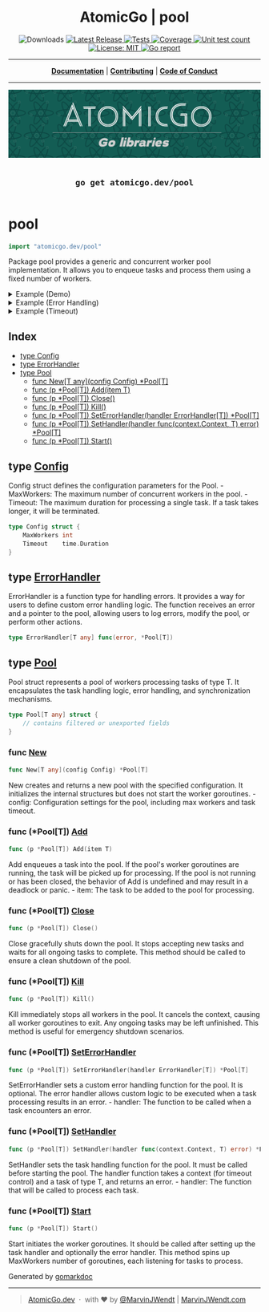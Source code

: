 <h1 align="center">AtomicGo | pool</h1>

<p align="center">
<img src="https://img.shields.io/endpoint?url=https%3A%2F%2Fatomicgo.dev%2Fapi%2Fshields%2Fpool&style=flat-square" alt="Downloads">

<a href="https://github.com/atomicgo/pool/releases">
<img src="https://img.shields.io/github/v/release/atomicgo/pool?style=flat-square" alt="Latest Release">
</a>

<a href="https://codecov.io/gh/atomicgo/pool" target="_blank">
<img src="https://img.shields.io/github/actions/workflow/status/atomicgo/pool/go.yml?style=flat-square" alt="Tests">
</a>

<a href="https://codecov.io/gh/atomicgo/pool" target="_blank">
<img src="https://img.shields.io/codecov/c/gh/atomicgo/pool?color=magenta&logo=codecov&style=flat-square" alt="Coverage">
</a>

<a href="https://codecov.io/gh/atomicgo/pool">
<!-- unittestcount:start --><img src="https://img.shields.io/badge/Unit_Tests-0-magenta?style=flat-square" alt="Unit test count"><!-- unittestcount:end -->
</a>

<a href="https://opensource.org/licenses/MIT" target="_blank">
<img src="https://img.shields.io/badge/License-MIT-yellow.svg?style=flat-square" alt="License: MIT">
</a>
  
<a href="https://goreportcard.com/report/github.com/atomicgo/pool" target="_blank">
<img src="https://goreportcard.com/badge/github.com/atomicgo/pool?style=flat-square" alt="Go report">
</a>   

</p>

---

<p align="center">
<strong><a href="https://pkg.go.dev/atomicgo.dev/pool#section-documentation" target="_blank">Documentation</a></strong>
|
<strong><a href="https://github.com/atomicgo/atomicgo/blob/main/CONTRIBUTING.md" target="_blank">Contributing</a></strong>
|
<strong><a href="https://github.com/atomicgo/atomicgo/blob/main/CODE_OF_CONDUCT.md" target="_blank">Code of Conduct</a></strong>
</p>

---

<p align="center">
  <img src="https://raw.githubusercontent.com/atomicgo/atomicgo/main/assets/header.png" alt="AtomicGo">
</p>

<p align="center">
<table>
<tbody>
</tbody>
</table>
</p>
<h3  align="center"><pre>go get atomicgo.dev/pool</pre></h3>
<p align="center">
<table>
<tbody>
</tbody>
</table>
</p>

<!-- gomarkdoc:embed:start -->

<!-- Code generated by gomarkdoc. DO NOT EDIT -->

# pool

```go
import "atomicgo.dev/pool"
```

Package pool provides a generic and concurrent worker pool implementation. It allows you to enqueue tasks and process them using a fixed number of workers.

<details><summary>Example (Demo)</summary>
<p>



```go
package main

import (
	"atomicgo.dev/pool"
	"context"
	"log"
	"time"
)

func main() {
	// Create a new pool with 3 workers
	p := pool.New[int](pool.Config{
		MaxWorkers: 3,
	})

	// Set the task handler to process integers, simulating a 1-second task
	p.SetHandler(func(ctx context.Context, i int) error {
		log.Printf("Processing %d", i)
		time.Sleep(time.Second)
		return nil
	})

	// Start the pool
	p.Start()

	// Add 10 tasks to the pool
	for i := 0; i < 10; i++ {
		p.Add(i)
	}

	// Close the pool and wait for all tasks to complete
	p.Close()
}
```

</p>
</details>

<details><summary>Example (Error Handling)</summary>
<p>



```go
package main

import (
	"atomicgo.dev/pool"
	"context"
	"fmt"
	"log"
)

func main() {
	// Create a new pool
	p := pool.New[int](pool.Config{
		MaxWorkers: 2,
	})

	// Set the task handler, which returns an error for even numbers
	p.SetHandler(func(ctx context.Context, i int) error {
		if i%2 == 0 {
			return fmt.Errorf("error processing %d", i)
		}

		log.Printf("Successfully processed %d", i)

		return nil
	})

	// Set a custom error handler that logs errors
	p.SetErrorHandler(func(err error, pool *pool.Pool[int]) {
		log.Printf("Encountered an error: %v", err)
		// Optional: you can call pool.Kill() here if you want to stop the whole pool on the first error
	})

	// Start the pool
	p.Start()

	// Add 5 tasks to the pool
	for i := 0; i < 5; i++ {
		p.Add(i)
	}

	// Close the pool and wait for all tasks to complete
	p.Close()
}
```

</p>
</details>

<details><summary>Example (Timeout)</summary>
<p>



```go
package main

import (
	"atomicgo.dev/pool"
	"context"
	"log"
	"time"
)

func main() {
	// Create a new pool with a short timeout of 2 seconds
	p := pool.New[int](pool.Config{
		MaxWorkers: 3,
		Timeout:    time.Second * 2,
	})

	// Set the task handler with a task that may exceed the timeout
	p.SetHandler(func(ctx context.Context, i int) error {
		log.Printf("Processing %d", i)
		time.Sleep(time.Second * 3) // This sleep is longer than the timeout
		return nil
	})

	// Start the pool
	p.Start()

	// Add tasks to the pool
	for i := 0; i < 5; i++ {
		p.Add(i)
	}

	// Close the pool and wait for all tasks to complete
	p.Close()
}
```

</p>
</details>

## Index

- [type Config](<#Config>)
- [type ErrorHandler](<#ErrorHandler>)
- [type Pool](<#Pool>)
  - [func New\[T any\]\(config Config\) \*Pool\[T\]](<#New>)
  - [func \(p \*Pool\[T\]\) Add\(item T\)](<#Pool[T].Add>)
  - [func \(p \*Pool\[T\]\) Close\(\)](<#Pool[T].Close>)
  - [func \(p \*Pool\[T\]\) Kill\(\)](<#Pool[T].Kill>)
  - [func \(p \*Pool\[T\]\) SetErrorHandler\(handler ErrorHandler\[T\]\) \*Pool\[T\]](<#Pool[T].SetErrorHandler>)
  - [func \(p \*Pool\[T\]\) SetHandler\(handler func\(context.Context, T\) error\) \*Pool\[T\]](<#Pool[T].SetHandler>)
  - [func \(p \*Pool\[T\]\) Start\(\)](<#Pool[T].Start>)


<a name="Config"></a>
## type [Config](<https://github.com/atomicgo/pool/blob/main/pool.go#L13-L16>)

Config struct defines the configuration parameters for the Pool. \- MaxWorkers: The maximum number of concurrent workers in the pool. \- Timeout: The maximum duration for processing a single task. If a task takes longer, it will be terminated.

```go
type Config struct {
    MaxWorkers int
    Timeout    time.Duration
}
```

<a name="ErrorHandler"></a>
## type [ErrorHandler](<https://github.com/atomicgo/pool/blob/main/pool.go#L20>)

ErrorHandler is a function type for handling errors. It provides a way for users to define custom error handling logic. The function receives an error and a pointer to the pool, allowing users to log errors, modify the pool, or perform other actions.

```go
type ErrorHandler[T any] func(error, *Pool[T])
```

<a name="Pool"></a>
## type [Pool](<https://github.com/atomicgo/pool/blob/main/pool.go#L24-L32>)

Pool struct represents a pool of workers processing tasks of type T. It encapsulates the task handling logic, error handling, and synchronization mechanisms.

```go
type Pool[T any] struct {
    // contains filtered or unexported fields
}
```

<a name="New"></a>
### func [New](<https://github.com/atomicgo/pool/blob/main/pool.go#L37>)

```go
func New[T any](config Config) *Pool[T]
```

New creates and returns a new pool with the specified configuration. It initializes the internal structures but does not start the worker goroutines. \- config: Configuration settings for the pool, including max workers and task timeout.

<a name="Pool[T].Add"></a>
### func \(\*Pool\[T\]\) [Add](<https://github.com/atomicgo/pool/blob/main/pool.go#L121>)

```go
func (p *Pool[T]) Add(item T)
```

Add enqueues a task into the pool. If the pool's worker goroutines are running, the task will be picked up for processing. If the pool is not running or has been closed, the behavior of Add is undefined and may result in a deadlock or panic. \- item: The task to be added to the pool for processing.

<a name="Pool[T].Close"></a>
### func \(\*Pool\[T\]\) [Close](<https://github.com/atomicgo/pool/blob/main/pool.go#L127>)

```go
func (p *Pool[T]) Close()
```

Close gracefully shuts down the pool. It stops accepting new tasks and waits for all ongoing tasks to complete. This method should be called to ensure a clean shutdown of the pool.

<a name="Pool[T].Kill"></a>
### func \(\*Pool\[T\]\) [Kill](<https://github.com/atomicgo/pool/blob/main/pool.go#L134>)

```go
func (p *Pool[T]) Kill()
```

Kill immediately stops all workers in the pool. It cancels the context, causing all worker goroutines to exit. Any ongoing tasks may be left unfinished. This method is useful for emergency shutdown scenarios.

<a name="Pool[T].SetErrorHandler"></a>
### func \(\*Pool\[T\]\) [SetErrorHandler](<https://github.com/atomicgo/pool/blob/main/pool.go#L58>)

```go
func (p *Pool[T]) SetErrorHandler(handler ErrorHandler[T]) *Pool[T]
```

SetErrorHandler sets a custom error handling function for the pool. It is optional. The error handler allows custom logic to be executed when a task processing results in an error. \- handler: The function to be called when a task encounters an error.

<a name="Pool[T].SetHandler"></a>
### func \(\*Pool\[T\]\) [SetHandler](<https://github.com/atomicgo/pool/blob/main/pool.go#L50>)

```go
func (p *Pool[T]) SetHandler(handler func(context.Context, T) error) *Pool[T]
```

SetHandler sets the task handling function for the pool. It must be called before starting the pool. The handler function takes a context \(for timeout control\) and a task of type T, and returns an error. \- handler: The function that will be called to process each task.

<a name="Pool[T].Start"></a>
### func \(\*Pool\[T\]\) [Start](<https://github.com/atomicgo/pool/blob/main/pool.go#L65>)

```go
func (p *Pool[T]) Start()
```

Start initiates the worker goroutines. It should be called after setting up the task handler and optionally the error handler. This method spins up MaxWorkers number of goroutines, each listening for tasks to process.

Generated by [gomarkdoc](<https://github.com/princjef/gomarkdoc>)


<!-- gomarkdoc:embed:end -->

---

> [AtomicGo.dev](https://atomicgo.dev) &nbsp;&middot;&nbsp;
> with ❤️ by [@MarvinJWendt](https://github.com/MarvinJWendt) |
> [MarvinJWendt.com](https://marvinjwendt.com)
